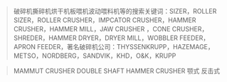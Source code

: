 > 破碎机撕碎机烘干机板喂机波动喂料机等的搜索关键词：SIZER，ROLLER SIZER，ROLLER CRUSHER，IMPCATOR CRUSHER，HAMMER CRUSHER，HAMMER MILL，JAW CRUSHER ，CONE CRUSHER，SHREDER，HAMMER DRYER，DRYER MILL，WOBBLER FEEDER，APRON FEEDER，著名破碎机公司：THYSSENKRUPP，HAZEMAGE，METSO，NORDBERG，SANDVIK，KHD，O&K，KRUPP

> MAMMUT CRUSHER
> DOUBLE SHAFT HAMMER CRUSHER
> 颚式
> 反击式
<!--stackedit_data:
eyJoaXN0b3J5IjpbMTEwNDg4OTkyMF19
-->